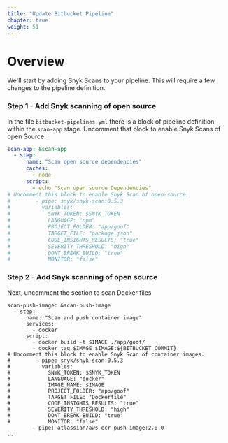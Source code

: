 ```yaml
---
title: "Update Bitbucket Pipeline"
chapter: true
weight: 51
---
```


# Overview
We'll start by adding Snyk Scans to your pipeline.  This will require a few changes to the pipeline definition.

### Step 1 - Add Snyk scanning of open source
In the file `bitbucket-pipelines.yml` there is a block of pipeline definition within the `scan-app` stage.  Uncomment that block to enable Snyk Scans of open Source.

```yaml
scan-app: &scan-app
  - step:
      name: "Scan open source dependencies"
      caches:
        - node
      script:
        - echo "Scan open source Dependencies"
# Uncomment this block to enable Snyk Scan of open-source.
#        - pipe: snyk/snyk-scan:0.5.3
#          variables:
#            SNYK_TOKEN: $SNYK_TOKEN
#            LANGUAGE: "npm"
#            PROJECT_FOLDER: "app/goof"
#            TARGET_FILE: "package.json"
#            CODE_INSIGHTS_RESULTS: "true"
#            SEVERITY_THRESHOLD: "high"
#            DONT_BREAK_BUILD: "true"
#            MONITOR: "false"
```

### Step 2 - Add Snyk scanning of open source

Next, uncomment the section to scan Docker files

```
scan-push-image: &scan-push-image
  - step:
      name: "Scan and push container image"
      services:
        - docker
      script:
        - docker build -t $IMAGE ./app/goof/
        - docker tag $IMAGE $IMAGE:${BITBUCKET_COMMIT}
# Uncomment this block to enable Snyk Scan of container images.
#        - pipe: snyk/snyk-scan:0.5.3
#          variables:
#            SNYK_TOKEN: $SNYK_TOKEN
#            LANGUAGE: "docker"
#            IMAGE_NAME: $IMAGE
#            PROJECT_FOLDER: "app/goof"
#            TARGET_FILE: "Dockerfile"
#            CODE_INSIGHTS_RESULTS: "true"
#            SEVERITY_THRESHOLD: "high"
#            DONT_BREAK_BUILD: "true"
#            MONITOR: "false"
        - pipe: atlassian/aws-ecr-push-image:2.0.0
...
```